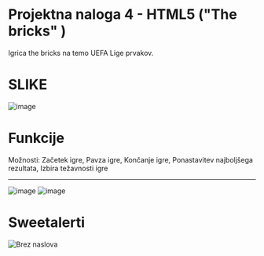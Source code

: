 <h1>Projektna naloga 4 - HTML5 ("The bricks" )</h1>

Igrica the bricks na temo UEFA Lige prvakov.

<h1>SLIKE</h1>

![image](https://github.com/user-attachments/assets/5aca15aa-1097-44eb-a71b-061e99845563)

<h1>Funkcije</h1>
Možnosti: Začetek igre, Pavza igre, Končanje igre, Ponastavitev najboljšega rezultata, Izbira težavnosti igre <hr>

![image](https://github.com/user-attachments/assets/686e2b88-65ee-463c-b668-aa8caef1f165) ![image](https://github.com/user-attachments/assets/123f1d49-bcef-4245-9e28-cb79f8f080ee)

<h1>Sweetalerti</h1>

![Brez naslova](https://github.com/user-attachments/assets/51250dfe-f77d-40d1-951c-5d01ed049b1e)
